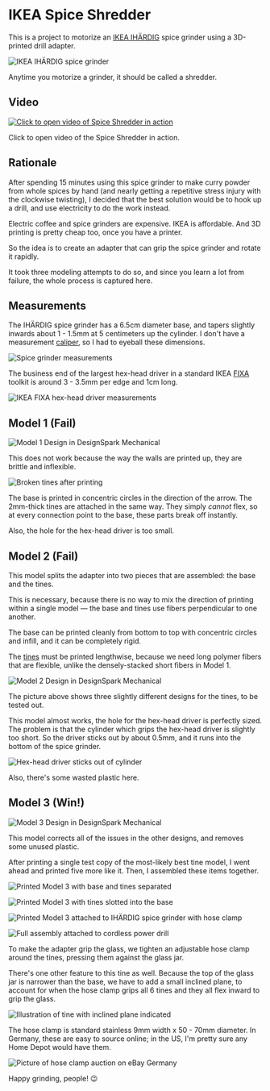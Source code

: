 # IKEA Spice Shredder

This is a project to motorize an [IKEA IHÄRDIG](https://www.ikea.com/ms/en_US/usearch/?query=IH%C3%84RDIG) spice grinder using a 3D-printed drill adapter.

![IKEA IHÄRDIG spice grinder](images/ikea-ihärdig-1a.jpg)

Anytime you motorize a grinder, it should be called a shredder.

## Video

[![Click to open video of Spice Shredder in action](images/running-the-jewels-1a.jpg)](https://vilimpoc.org/media/running-the-spiceshredder-1920p24-4096k.mp4)

Click to open video of the Spice Shredder in action.

## Rationale

After spending 15 minutes using this spice grinder to make curry powder from whole spices by hand (and nearly getting a repetitive stress injury with the clockwise twisting), I decided that the best solution would be to hook up a drill, and use electricity to do the work instead.

Electric coffee and spice grinders are expensive. IKEA is affordable. And 3D printing is pretty cheap too, once you have a printer.

So the idea is to create an adapter that can grip the spice grinder and rotate it rapidly.

It took three modeling attempts to do so, and since you learn a lot from failure, the whole process is captured here.

## Measurements

The IHÄRDIG spice grinder has a 6.5cm diameter base, and tapers slightly inwards about 1 - 1.5mm at  5 centimeters up the cylinder. I don't have a measurement [caliper](https://en.wikipedia.org/wiki/Calipers), so I had to eyeball these dimensions.

![Spice grinder measurements](images/dimensions-1-960.jpg)

The business end of the largest hex-head driver in a standard IKEA [FIXA](https://www.ikea.com/ms/en_US/usearch/?query=fixa) toolkit is around 3 - 3.5mm per edge and 1cm long.

![IKEA FIXA hex-head driver measurements](images/hex-head-driver-3.jpg)

## Model 1 (Fail)

![Model 1 Design in DesignSpark Mechanical](images/dsm-design-1.png)

This does not work because the way the walls are printed up, they are brittle and inflexible.

![Broken tines after printing](images/model-1-broken-1b.jpg)

The base is printed in concentric circles in the direction of the arrow. The 2mm-thick tines are attached in the same way. They simply _cannot_ flex, so at every connection point to the base, these parts break off instantly.

Also, the hole for the hex-head driver is too small.

## Model 2 (Fail)

This model splits the adapter into two pieces that are assembled: the base and the tines.

This is necessary, because there is no way to mix the direction of printing within a single model — the base and tines use fibers perpendicular to one another.

The base can be printed cleanly from bottom to top with concentric circles and infill, and it can be completely rigid.

The [tines](https://www.dictionary.com/browse/tines) must be printed lengthwise, because we need long polymer fibers that are flexible, unlike the densely-stacked short fibers in Model 1.

![Model 2 Design in DesignSpark Mechanical](images/dsm-design-2a.png)

The picture above shows three slightly different designs for the tines, to be tested out.

This model almost works, the hole for the hex-head driver is perfectly sized. The problem is that the cylinder which grips the hex-head driver is slightly too short. So the driver sticks out by about 0.5mm, and it runs into the bottom of the spice grinder.

![Hex-head driver sticks out of cylinder](images/model-2-errors-1a.jpg)

Also, there's some wasted plastic here.

## Model 3 (Win!)

![Model 3 Design in DesignSpark Mechanical](images/dsm-design-3.png)

This model corrects all of the issues in the other designs, and removes some unused plastic.

After printing a single test copy of the most-likely best tine model, I went ahead and printed five more like it. Then, I assembled these items together.

![Printed Model 3 with base and tines separated](images/model-3-0a.jpg)

![Printed Model 3 with tines slotted into the base](images/model-3-2a.jpg)

![Printed Model 3 attached to IHÄRDIG spice grinder with hose clamp](images/model-3-3a.jpg)

![Full assembly attached to cordless power drill](images/full-assembly-1a.jpg)

To make the adapter grip the glass, we tighten an adjustable hose clamp around the tines, pressing them against the glass jar.

There's one other feature to this tine as well. Because the top of the glass jar is narrower than the base, we have to add a small inclined plane, to account for when the hose clamp grips all 6 tines and they all flex inward to grip the glass.

![Illustration of tine with inclined plane indicated](images/dsm-design-tine-1a.png)

The hose clamp is standard stainless 9mm width x 50 - 70mm diameter. In Germany, these are easy to source online; in the US, I'm pretty sure any Home Depot would have them.

![Picture of hose clamp auction on eBay Germany](images/hose-clamps-1.png)

Happy grinding, people! 😉
